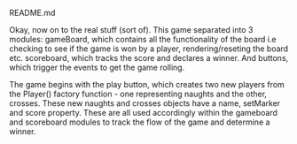 README.md 

Okay, now on to the real stuff (sort of). This game separated into 3 modules: gameBoard, which  contains all the functionality of the board i.e checking to see if the game is won by a player, rendering/reseting the board etc. scoreboard, which tracks the score and declares a winner. And buttons, which trigger the events to get the game rolling.

The game begins with the play button, which creates two new players from the Player() factory function - one representing naughts and the other, crosses. These new naughts and crosses objects have a name, setMarker and score property. These are all used accordingly within the gameboard and scoreboard modules to track the flow of the game and determine a winner. 